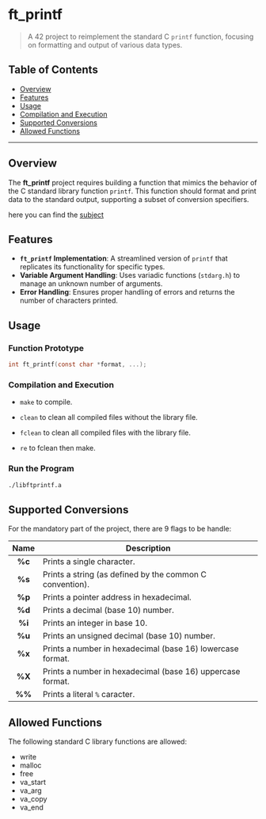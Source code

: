 # ft_printf

> A 42 project to reimplement the standard C `printf` function, focusing on formatting and output of various data types.

## Table of Contents
- [Overview](#overview)
- [Features](#features)
- [Usage](#usage)
- [Compilation and Execution](#compilation-and-execution)
- [Supported Conversions](#supported-conversions)
- [Allowed Functions](#allowed-functions)


---

## Overview

The **ft_printf** project requires building a function that mimics the behavior of the C standard library function `printf`. This function should format and print data to the standard output, supporting a subset of conversion specifiers.

here you can find the [subject](https://github.com/minotte/ft_printf/blob/main/en.subject.pdf)

## Features

- **`ft_printf` Implementation**: A streamlined version of `printf` that replicates its functionality for specific types.
- **Variable Argument Handling**: Uses variadic functions (`stdarg.h`) to manage an unknown number of arguments.
- **Error Handling**: Ensures proper handling of errors and returns the number of characters printed.

## Usage

### Function Prototype
```c
int ft_printf(const char *format, ...);
```
### Compilation and Execution

- ``make`` to compile.

- ``clean`` to clean all compiled files without the library file.

- ``fclean`` to clean all compiled files with the library file.

- ``re`` to fclean then make.

### Run the Program
```bash
./libftprintf.a
```

## Supported Conversions

For the mandatory part of the project, there are 9 flags to be handle:

|    Name    | Description |
|:----------:|      --     |
| **%c**  | Prints a single character. |
| **%s**  | Prints a string (as defined by the common C convention). |
| **%p**  | Prints a pointer address in hexadecimal. |
| **%d**  | Prints a decimal (base 10) number. |
| **%i**  | Prints an integer in base 10. |
| **%u**  | Prints an unsigned decimal (base 10) number. |
| **%x**  | Prints a number in hexadecimal (base 16) lowercase format. |
| **%X**  | Prints a number in hexadecimal (base 16) uppercase format. |
| **%%**  | Prints a literal `%` caracter. |

## Allowed Functions

The following standard C library functions are allowed:

- write
- malloc
- free
- va_start
- va_arg
- va_copy
- va_end
